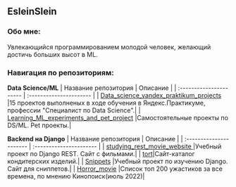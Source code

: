 ## EsleinSlein
### Обо мне:
Увлекающийся программированием молодой человек, желающий достичь больших высот в ML.
### Навигация по репозиториям:
**Data Science/ML**
| Название репозитория | Описание | 
| :---------------------- | :---------------------- | 
| [Data_science_yandex_praktikum_projects ](https://github.com/EsleinSlein/Data_science_yandex_praktikum_projects) |15 проектов выполненых в ходе обучения в Яндекс.Практикуме, профессии "Специалист по Data Science".|
| [Learning_ML_experiments_and_pet_project](https://github.com/EsleinSlein/Learning_ML_experiments_and_pet_project) |Самостоятельные проекты по DS/ML. Pet проекты.|

**Backend на Django**
| Название репозитория | Описание | 
| :---------------------- | :---------------------- | 
| [studying_rest_movie_website ](https://github.com/EsleinSlein/studying_rest_movie_website) |Учебный проект по Django REST. Сайт с фильмами.|
| [tort](https://github.com/EsleinSlein/tort)|Сайт-каталог кондитерских изделий.|
| [Snippets](https://github.com/EsleinSlein/Snippets) |Учебный проект по изучению Django. Сайт для сниппетов.|
| [Horror_movie](https://github.com/EsleinSlein/Horror_movie) |Список топ 200 ужастиков за все времена, по мнению Кинопоиск(июль 2022)|
